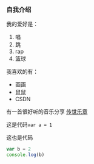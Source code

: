 ### 自我介绍

我的爱好是：

1. 唱
2. 跳
3. rap
4. 篮球

我喜欢的有：

* 画画
* 鼠鼠
* CSDN

有一首很好听的音乐分享 [传世乐章](https://www.bilibili.com/video/BV1GJ411x7h7/?spm_id_from=333.788.recommend_more_video.0)


这是代码`var a = 1`
    
这也是代码

```javascript
var b = 2
console.log(b)
```
